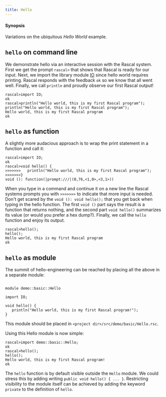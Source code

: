 ```yaml
---
title: Hello
---
```


#### Synopsis

Variations on the ubiquitous _Hello World_ example.

##  `hello` on command line 


We demonstrate hello via an interactive session with the Rascal system. First we get the prompt `rascal>` that shows that Rascal is ready for our input. 
Next, we import the library module [IO](../../../Library/IO.md) since hello world requires printing. Rascal responds with the feedback `ok` so we know that all went well. Finally, we call `println` and proudly observe our first Rascal output!

```rascal-shell 
rascal>import IO;
ok
rascal>println("Hello world, this is my first Rascal program");
println("Hello world, this is my first Rascal program");
Hello world, this is my first Rascal program
ok
```

##  `hello` as function 


A slightly more audacious approach is to wrap the print statement in a function and call it:

```rascal-shell 
rascal>import IO;
ok
rascal>void hello() {
>>>>>>>   println("Hello world, this is my first Rascal program");
>>>>>>>}
void (): function(|prompt:///|(0,76,<1,0>,<3,1>))
```
When you type in a command and continue it on a new line 
the Rascal systems prompts you with `>>>>>>>` to 
indicate that more input is needed. Don't get scared by 
the `void (): void hello();` that you get back 
when typing in the hello function. The first 
`void ()` part says the result is a function that 
returns nothing, and the second part 
`void hello()` summarizes its value 
(or would you prefer a hex dump?).
Finally, we call the `hello` function and enjoy its output.

```rascal-shell ,continue
rascal>hello();
hello();
Hello world, this is my first Rascal program
ok
```

##  `hello` as module 

The summit of hello-engineering can be reached by placing all the above in a separate module:


```rascal 

module demo::basic::Hello

import IO;

void hello() {
   println("Hello world, this is my first Rascal program!");
}

```

This module should be placed in `<project dir>/src/demo/basic/Hello.rsc`.

Using this Hello module is now simple:


```rascal-shell 
rascal>import demo::basic::Hello;
ok
rascal>hello();
hello();
Hello world, this is my first Rascal program!
ok
```

The `hello` function is by default visible outside the `Hello` module.
We could stress this by adding writing `public void hello() { ... }`.
Restricting visibility to the module itself can be achieved by adding the keyword `private`
to the definition of `hello`.



